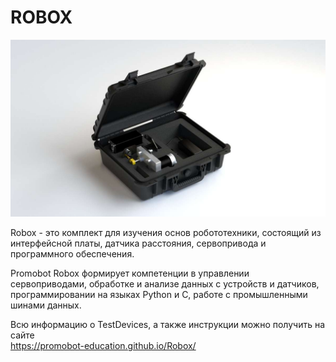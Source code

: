 # ROBOX

![device_image](/robox.png "Robox") 

Robox - это комплект для изучения основ робототехники, состоящий из интерфейсной платы, датчика расстояния, сервопривода и программного обеспечения.

Promobot Robox формирует компетенции в управлении сервоприводами, обработке и анализе данных с устройств и датчиков, программировании на языках Python и C, работе с промышленными шинами данных.

Всю информацию о TestDevices, а также инструкции можно получить на сайте  
https://promobot-education.github.io/Robox/
